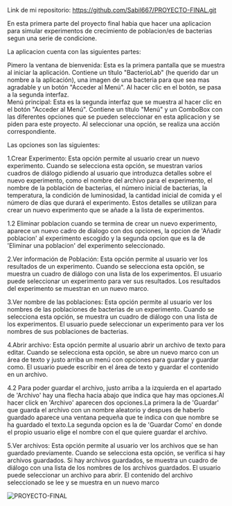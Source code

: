 Link de mi repositorio: https://github.com/Sabil667/PROYECTO-FINAL.git

En esta primera parte del proyecto final habia que hacer una aplicacion para simular experimentos de crecimiento de poblacion/es de bacterias segun una serie de condicione.

La aplicacion cuenta con las siguientes partes:

Pimero la ventana de bienvenida: Esta es la primera pantalla que se muestra al iniciar la aplicación. Contiene un título "BacterioLab" (he querido dar un nombre a la aplicación), una imagen de una bacteria para que sea mas agradable y un botón "Acceder al Menú". Al hacer clic en el botón, se pasa a la segunda interfaz.  
Menú principal: Esta es la segunda interfaz que se muestra al hacer clic en el botón "Acceder al Menú". Contiene un título "Menú" y un ComboBox con las diferentes opciones que se pueden seleccionar en esta aplicacion y se piden para este proyecto. Al seleccionar una opción, se realiza una acción correspondiente.

Las opciones son las siguientes:

1.Crear Experimento: Esta opción permite al usuario crear un nuevo experimento. Cuando se selecciona esta opción, se muestran varios cuadros de diálogo pidiendo al usuario que introduzca detalles sobre el nuevo experimento, como el nombre del archivo para el experimento, el nombre de la población de bacterias, el número inicial de bacterias, la temperatura, la condición de luminosidad, la cantidad inicial de comida y el número de días que durará el experimento. Estos detalles se utilizan para crear un nuevo experimento que se añade a la lista de experimentos.  

 1.2 Eliminar poblacion cuando se termina de crear un nuevo experimento, aparece un nuevo cadro de dialogo con dos opciones, la opcion de 'Añadir poblacion' al experimento escogido y la segunda opcion que es la de 'Eliminar una poblacion' del experimento seleccionado.
    

2.Ver información de Población: Esta opción permite al usuario ver los resultados de un experimento. Cuando se selecciona esta opción, se muestra un cuadro de diálogo con una lista de los experimentos. El usuario puede seleccionar un experimento para ver sus resultados. Los resultados del experimento se muestran en un nuevo marco.  

3.Ver nombre de las poblaciones: Esta opción permite al usuario ver los nombres de las poblaciones de bacterias de un experimento. Cuando se selecciona esta opción, se muestra un cuadro de diálogo con una lista de los experimentos. El usuario puede seleccionar un experimento para ver los nombres de sus poblaciones de bacterias.  

4.Abrir archivo: Esta opción permite al usuario abrir un archivo de texto para editar. Cuando se selecciona esta opción, se abre un nuevo marco con un área de texto y justo arriba un menú con opciones para guardar y guardar como. El usuario puede escribir en el área de texto y guardar el contenido en un archivo.

4.2 Para poder guardar el archivo, justo arriba a la izquierda en el apartado de 'Archivo' hay una flecha hacia abajo que indica que hay mas opciones.Al hacer click en 'Archivo' aparecen dos opciones.La primera la de 'Guardar' que guarda el archivo con un nombre aleatorio y despues de haberlo guardado aparece una ventana pequeña que te indica con que nombre se ha guardado el texto.La segunda opcion es la de 'Guardar Como' en donde el propio usuario elige el nombre con el que quiere guardar el archivo.

5.Ver archivos: Esta opción permite al usuario ver los archivos que se han guardado previamente. Cuando se selecciona esta opción, se verifica si hay archivos guardados. Si hay archivos guardados, se muestra un cuadro de diálogo con una lista de los nombres de los archivos guardados. El usuario puede seleccionar un archivo para abrir. El contenido del archivo seleccionado se lee y se muestra en un nuevo marco



![PROYECTO-FINAL](https://github.com/Sabil667/PROYECTO-FINAL/assets/146822066/255fbf4a-e6a3-4bca-af6e-4a7a44bd1dc7)
